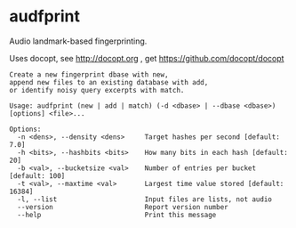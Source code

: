 audfprint
=========

Audio landmark-based fingerprinting.  

Uses docopt, see http://docopt.org , get https://github.com/docopt/docopt

```
Create a new fingerprint dbase with new, 
append new files to an existing database with add, 
or identify noisy query excerpts with match.

Usage: audfprint (new | add | match) (-d <dbase> | --dbase <dbase>) [options] <file>...

Options:
  -n <dens>, --density <dens>     Target hashes per second [default: 7.0]
  -h <bits>, --hashbits <bits>    How many bits in each hash [default: 20]
  -b <val>, --bucketsize <val>    Number of entries per bucket [default: 100]
  -t <val>, --maxtime <val>       Largest time value stored [default: 16384]
  -l, --list                      Input files are lists, not audio
  --version                       Report version number
  --help                          Print this message
```
